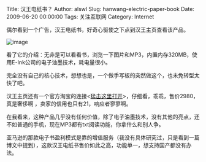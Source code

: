 Title: 汉王电纸书？
Author: alswl
Slug: hanwang-electric-paper-book
Date: 2009-06-20 00:00:00
Tags: 关注互联网
Category: Internet

偶尔看到一个广告，汉王电纸书，好奇心驱使之下点到汉王主页查看该产品。

![image](https://ohsolnxaa.qnssl.com/upload_dropbox/201612/404.png)

看了它的介绍：无非是可以看看书，浏览一下图片和MP3，内置内存320MB，使用E-Ink公司的电子油墨技术，耗电量很小。

完全没有自己的核心技术，想想也是，一个做手写板的突然做这个，也未免转型太快了吧。

汉王主页还有一个官方淘宝的连接<[猛击这里打开](http://shop36346514.taobao.com/)>，仔细看，乖乖，售价2980，真是奢侈啊
，卖家的信用也只有21，响应者寥寥啊。

在我看来，这种产品几乎没有任何价值，除了电子油墨技术，没有其他的亮点，还不如普通的手机，现在MP3都有txt阅读功能，你拿什么和别人争。

亚马逊的那款电子书盈利模式是靠的增值服务（我没有具体研究过，只是看到一篇博文中提到），这款汉王电纸书售价如此之高，功能单一，想支持国产都没有办法。


